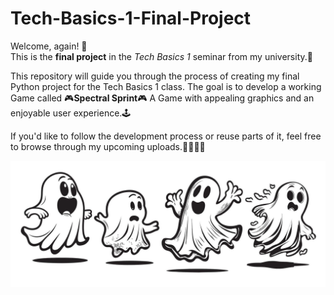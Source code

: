 # Tech-Basics-1-Final-Project

Welcome, again! 👋  
This is the **final project** in the *Tech Basics 1* seminar from my university.🏁

This repository will guide you through the process of creating my final Python project for the Tech Basics 1 class. The goal is to develop a working Game called 🎮**Spectral Sprint**🎮 A Game with appealing graphics and an enjoyable user experience.🕹️

If you'd like to follow the development process or reuse parts of it, feel free to browse through my upcoming uploads.👨‍💻👩‍💻

![Spectral_Sprint_image](media/spectral_sprint.png)
